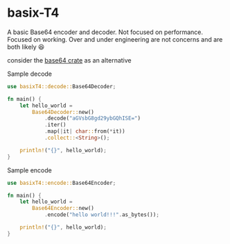 # basix-T4

A basic Base64 encoder and decoder. Not focused on performance. Focused on working. Over and under engineering are not concerns and are both likely :laughing:

consider the [base64 crate](https://docs.rs/base64/0.13.0/base64/) as an alternative

Sample decode
```rust
use basixT4::decode::Base64Decoder;

fn main() {
    let hello_world = 
        Base64Decoder::new()
            .decode("aGVsbG8gd29ybGQhISE=")
            .iter()
            .map(|it| char::from(*it))
            .collect::<String>();

    println!("{}", hello_world);
}
```


Sample encode
```rust
use basixT4::encode::Base64Encoder;

fn main() {
    let hello_world = 
        Base64Encoder::new()
            .encode("hello world!!!".as_bytes());

    println!("{}", hello_world);
}
```